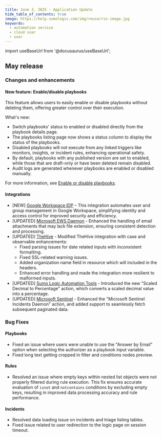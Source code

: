 ```yaml
---
title: June 3, 2025 - Application Update
hide_table_of_contents: true
image: https://help.sumologic.com/img/reuse/rss-image.jpg
keywords:
  - automation service
  - cloud soar
  - soar
---
```


import useBaseUrl from '@docusaurus/useBaseUrl';

## May release

### Changes and enhancements

#### New feature: Enable/disable playbooks

This feature allows users to easily enable or disable playbooks without deleting them, offering greater control over their execution.

What's new:
* Switch playbooks' status to enabled or disabled directly from the playbook details page.
* The playbooks listing page now shows a status column to display the status of the playbooks.
* Disabled playbooks will not execute from any linked triggers like monitors, insights, or incident rules, enhancing operational safety.
* By default, playbooks with any published version are set to enabled, while those that are draft-only or have been deleted remain disabled.
* Audit logs are generated whenever playbooks are enabled or disabled manually.

For more information, see [Enable or disable playbooks](/docs/platform-services/automation-service/automation-service-playbooks/#enable-or-disable-playbooks).

#### Integrations

* [NEW] [Google Workspace IDP](/docs/platform-services/automation-service/app-central/integrations/google-workspace-idp/) – This integration automates user and group management in Google Workspace, simplifying identity and access control for improved security and efficiency.
* [UPDATED] [Microsoft EWS Daemon](/docs/platform-services/automation-service/app-central/integrations/microsoft-ews-daemon/) - Enhanced the handling of email attachments that may lack file extension, ensuring consistent detection and processing.
* [UPDATED] [TheHive](/docs/platform-services/automation-service/app-central/integrations/thehive/) - Modified TheHive integration with case and observable enhancements:
   * Fixed parsing issues for date related inputs with inconsistent formatting.
   * Fixed SSL-related warning issues.
   * Added organization name field in resource which will included in the headers.
   * Enhanced error handling and made the integration more resilient to malformed inputs.
* [UPDATED] [Sumo Logic Automation Tools](/docs/platform-services/automation-service/app-central/integrations/sumo-logic-automation-tools/) - Introduced the new "Scaled Decimal to Percentage" action, which converts a scaled decimal value into a percentage.
* [UPDATED] [Microsoft Sentinel](/docs/platform-services/automation-service/app-central/integrations/microsoft-sentinel/) - Enhanced the "Microsoft Sentinel Incidents Daemon" action, and added support to seamlessly fetch subsequent paginated data.

### Bug Fixes

#### Playbooks

* Fixed an issue where users were unable to use the "Answer by Email" option when selecting  the authorizer as a playbook input variable.
* Fixed long text getting cropped in filter and conditions nodes preview.

#### Rules

* Resolved an issue where empty keys within nested list objects were not properly filtered during rule execution. This fix ensures accurate evaluation of `isnot` and `notcontains` conditions by excluding empty keys, resulting in improved data processing accuracy and rule performance.

#### Incidents

* Resolved data loading issue on incidents and triage listing tables.
* Fixed issue related to user redirection to the logic page on session timeout.